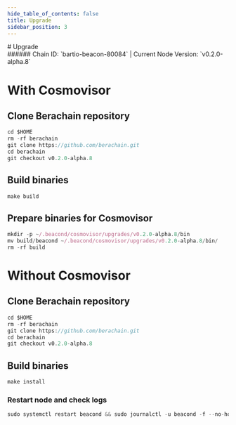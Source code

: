```yaml
---
hide_table_of_contents: false
title: Upgrade
sidebar_position: 3
---
```


<div class="h1-with-icon icon-berachain">
# Upgrade
</div>
###### Chain ID: `bartio-beacon-80084` | Current Node Version: `v0.2.0-alpha.8`

# With Cosmovisor
## Clone Berachain repository
```js
cd $HOME
rm -rf berachain
git clone https://github.com/berachain.git
cd berachain
git checkout v0.2.0-alpha.8
 ```

## Build binaries
```js
make build
 ```

## Prepare binaries for Cosmovisor
```js
mkdir -p ~/.beacond/cosmovisor/upgrades/v0.2.0-alpha.8/bin
mv build/beacond ~/.beacond/cosmovisor/upgrades/v0.2.0-alpha.8/bin/
rm -rf build
```

# Without Cosmovisor
## Clone Berachain repository
```js
cd $HOME
rm -rf berachain
git clone https://github.com/berachain.git
cd berachain
git checkout v0.2.0-alpha.8
 ```

## Build binaries
```js
make install
 ```

### Restart node and check logs
```js
sudo systemctl restart beacond && sudo journalctl -u beacond -f --no-hostname -o cat
```